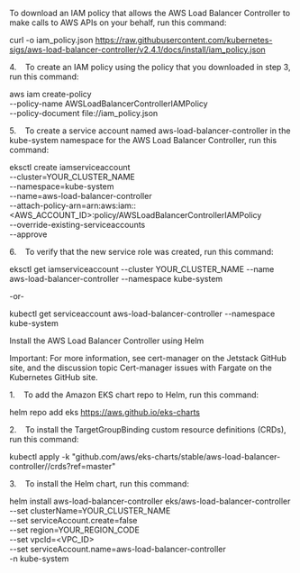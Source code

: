 To download an IAM policy that allows the AWS Load Balancer Controller to make calls to AWS APIs on your behalf, run this command:

curl -o iam_policy.json https://raw.githubusercontent.com/kubernetes-sigs/aws-load-balancer-controller/v2.4.1/docs/install/iam_policy.json

4.    To create an IAM policy using the policy that you downloaded in step 3, run this command:

aws iam create-policy \
   --policy-name AWSLoadBalancerControllerIAMPolicy \
   --policy-document file://iam_policy.json

5.    To create a service account named aws-load-balancer-controller in the kube-system namespace for the AWS Load Balancer Controller, run this command:

eksctl create iamserviceaccount \
  --cluster=YOUR_CLUSTER_NAME \
  --namespace=kube-system \
  --name=aws-load-balancer-controller \
  --attach-policy-arn=arn:aws:iam::<AWS_ACCOUNT_ID>:policy/AWSLoadBalancerControllerIAMPolicy \
  --override-existing-serviceaccounts \
  --approve

6.    To verify that the new service role was created, run this command:

eksctl get iamserviceaccount --cluster YOUR_CLUSTER_NAME --name aws-load-balancer-controller --namespace kube-system

-or-

kubectl get serviceaccount aws-load-balancer-controller --namespace kube-system

Install the AWS Load Balancer Controller using Helm

Important: For more information, see cert-manager on the Jetstack GitHub site, and the discussion topic Cert-manager issues with Fargate on the Kubernetes GitHub site.

1.    To add the Amazon EKS chart repo to Helm, run this command:

helm repo add eks https://aws.github.io/eks-charts

2.    To install the TargetGroupBinding custom resource definitions (CRDs), run this command:

kubectl apply -k "github.com/aws/eks-charts/stable/aws-load-balancer-controller//crds?ref=master"

3.    To install the Helm chart, run this command:

helm install aws-load-balancer-controller eks/aws-load-balancer-controller \
    --set clusterName=YOUR_CLUSTER_NAME \
    --set serviceAccount.create=false \
    --set region=YOUR_REGION_CODE \
    --set vpcId=<VPC_ID> \
    --set serviceAccount.name=aws-load-balancer-controller \
    -n kube-system

